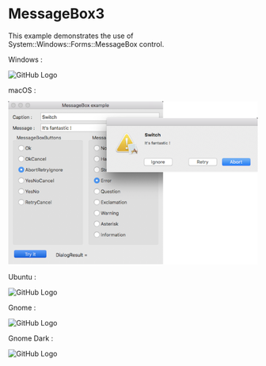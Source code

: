 # MessageBox3
This example demonstrates the use of System::Windows::Forms::MessageBox control.

Windows :

![GitHub Logo](../../../docs/Pictures/Examples/Forms/MessageBox3W.png)

macOS :

![GitHub Logo](../../../docs/Pictures/Examples/Forms/MessageBox3M.png)

Ubuntu :

![GitHub Logo](../../../docs/Pictures/Examples/Forms/MessageBox3U.png)

Gnome :

![GitHub Logo](../../../docs/Pictures/Examples/Forms/MessageBox3G.png)

Gnome Dark :

![GitHub Logo](../../../docs/Pictures/Examples/Forms/MessageBox"GD.png)
